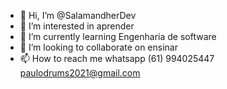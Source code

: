 - 👋 Hi, I’m @SalamandherDev
- 👀 I’m interested in aprender
- 🌱 I’m currently learning Engenharia de software
- 💞️ I’m looking to collaborate on ensinar 
- 📫 How to reach me whatsapp (61) 994025447
paulodrums2021@gmail.com

<!---
SalamandherDev/SalamandherDev is a ✨ special ✨ repository because its `README.md` (this file) appears on your GitHub profile.
You can click the Preview link to take a look at your changes.
--->
